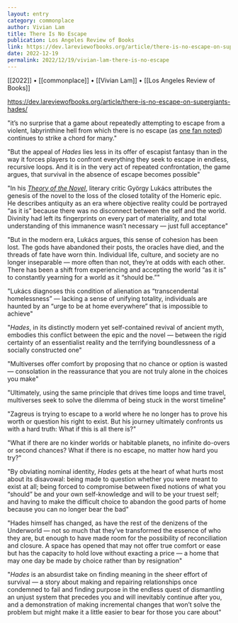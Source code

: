 ```yaml
---
layout: entry
category: commonplace
author: Vivian Lam
title: There Is No Escape
publication: Los Angeles Review of Books
link: https://dev.lareviewofbooks.org/article/there-is-no-escape-on-supergiants-hades/
date: 2022-12-19
permalink: 2022/12/19/vivian-lam-there-is-no-escape
---
```


[[2022]] • [[commonplace]] • [[Vivian Lam]] • [[Los Angeles Review of Books]]

https://dev.lareviewofbooks.org/article/there-is-no-escape-on-supergiants-hades/

"it’s no surprise that a game about repeatedly attempting to escape from a violent, labyrinthine hell from which there is no escape (as [one fan noted](https://archive.ph/m9JPh)) continues to strike a chord for many."

"But the appeal of *Hades* lies less in its offer of escapist fantasy than in the way it forces players to confront everything they seek to escape in endless, recursive loops. And it is in the very act of repeated confrontation, the game argues, that survival in the absence of escape becomes possible"

"In his [*Theory of the Novel*](https://mitpress.mit.edu/9780262620277/the-theory-of-the-novel/), literary critic György Lukács attributes the genesis of the novel to the loss of the closed totality of the Homeric epic. He describes antiquity as an era where objective reality could be portrayed “as it is” because there was no disconnect between the self and the world. Divinity had left its fingerprints on every part of materiality, and total understanding of this immanence wasn’t necessary — just full acceptance"

"But in the modern era, Lukács argues, this sense of cohesion has been lost. The gods have abandoned their posts, the oracles have died, and the threads of fate have worn thin. Individual life, culture, and society are no longer inseparable — more often than not, they’re at odds with each other. There has been a shift from experiencing and accepting the world “as it is” to constantly yearning for a world as it “should be.”"

"Lukács diagnoses this condition of alienation as “transcendental homelessness” — lacking a sense of unifying totality, individuals are haunted by an “urge to be at home everywhere” that is impossible to achieve"

"*Hades*, in its distinctly modern yet self-contained revival of ancient myth, embodies this conflict between the epic and the novel — between the rigid certainty of an essentialist reality and the terrifying boundlessness of a socially constructed one"

"Multiverses offer comfort by proposing that no chance or option is wasted — consolation in the reassurance that you are not truly alone in the choices you make"

"Ultimately, using the same principle that drives time loops and time travel, multiverses seek to solve the dilemma of being stuck in the worst timeline"

"Zagreus is trying to escape to a world where he no longer has to prove his worth or question his right to exist. But his journey ultimately confronts us with a hard truth: What if this is all there is?"

"What if there are no kinder worlds or habitable planets, no infinite do-overs or second chances? What if there is no escape, no matter how hard you try?"

"By obviating nominal identity, *Hades* gets at the heart of what hurts most about its disavowal: being made to question whether you were meant to exist at all; being forced to compromise between fixed notions of what you “should” be and your own self-knowledge and will to be your truest self; and having to make the difficult choice to abandon the good parts of home because you can no longer bear the bad"

"Hades himself has changed, as have the rest of the denizens of the Underworld — not so much that they’ve transformed the essence of who they are, but enough to have made room for the possibility of reconciliation and closure. A space has opened that may not offer true comfort or ease but has the capacity to hold love without exacting a price — a home that may one day be made by choice rather than by resignation"

"*Hades* is an absurdist take on finding meaning in the sheer effort of survival — a story about making and repairing relationships once condemned to fail and finding purpose in the endless quest of dismantling an unjust system that precedes you and will inevitably continue after you, and a demonstration of making incremental changes that won’t solve the problem but might make it a little easier to bear for those you care about"

